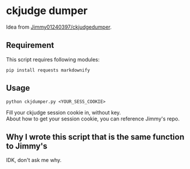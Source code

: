 # ckjudge dumper
Idea from [Jimmy01240397/ckjudgedumper](https://github.com/Jimmy01240397/ckjudgedumper).  
## Requirement
This script requires following modules:
```
pip install requests markdownify
```
## Usage
```
python ckjdumper.py <YOUR_SESS_COOKIE>
```
Fill your ckjudge session cookie in, without key.  
About how to get your session cookie, you can reference Jimmy's repo.  
## Why I wrote this script that is the same function to Jimmy's
IDK, don't ask me why.